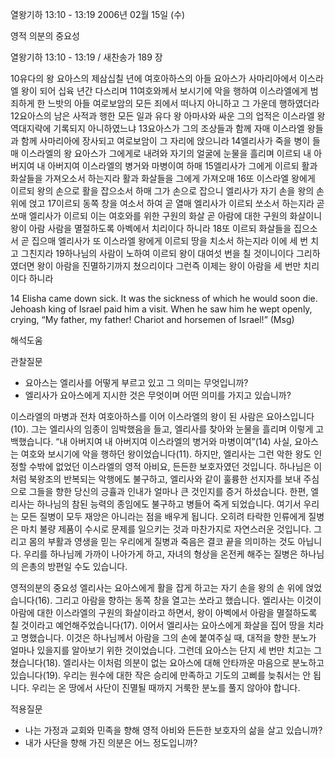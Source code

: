 열왕기하 13:10 - 13:19 
2006년 02월 15일 (수)

영적 의분의 중요성



열왕기하 13:10 - 13:19 / 새찬송가 189 장


10유다의 왕 요아스의 제삼십칠 년에 여호아하스의 아들 요아스가 사마리아에서 이스라엘 왕이 되어 십육 년간 다스리며 11여호와께서 보시기에 악을 행하여 이스라엘에게 범죄하게 한 느밧의 아들 여로보암의 모든 죄에서 떠나지 아니하고 그 가운데 행하였더라 12요아스의 남은 사적과 행한 모든 일과 유다 왕 아마샤와 싸운 그의 업적은 이스라엘 왕 역대지략에 기록되지 아니하였느냐 13요아스가 그의 조상들과 함께 자매 이스라엘 왕들과 함께 사마리아에 장사되고 여로보암이 그 자리에 앉으니라 14엘리사가 죽을 병이 들매 이스라엘의 왕 요아스가 그에게로 내려와 자기의 얼굴에 눈물을 흘리며 이르되 내 아버지여 내 아버지여 이스라엘의 병거와 마병이여 하매 15엘리사가 그에게 이르되 활과 화살들을 가져오소서 하는지라 활과 화살들을 그에게 가져오매 16또 이스라엘 왕에게 이르되 왕의 손으로 활을 잡으소서 하매 그가 손으로 잡으니 엘리사가 자기 손을 왕의 손 위에 얹고 17이르되 동쪽 창을 여소서 하여 곧 열매 엘리사가 이르되 쏘소서 하는지라 곧 쏘매 엘리사가 이르되 이는 여호와를 위한 구원의 화살 곧 아람에 대한 구원의 화살이니 왕이 아람 사람을 멸절하도록 아벡에서 치리이다 하니라 18또 이르되 화살들을 집으소서 곧 집으매 엘리사가 또 이스라엘 왕에게 이르되 땅을 치소서 하는지라 이에 세 번 치고 그친지라 19하나님의 사람이 노하여 이르되 왕이 대여섯 번을 칠 것이니이다 그리하였더면 왕이 아람을 진멸하기까지 쳤으리이다 그런즉 이제는 왕이 아람을 세 번만 치리이다 하니라 

14 Elisha came down sick. It was the sickness of which he would soon die. Jehoash king of Israel paid him a visit. When he saw him he wept openly, crying, “My father, my father! Chariot and horsemen of Israel!” (Msg)

해석도움





관찰질문 
- 요아스는 엘리사를 어떻게 부르고 있고 그 의미는 무엇입니까? 
- 엘리사가 요아스에게 지시한 것은 무엇이며 어떤 의미를 가지고 있습니까? 


이스라엘의 마병과 전차 
여호아하스를 이어 이스라엘의 왕이 된 사람은 요아스입니다(10). 그는 엘리사의 임종이 임박했음을 들고, 엘리사를 찾아와 눈물을 흘리며 이렇게 고백했습니다. “내 아버지여 내 아버지여 이스라엘의 병거와 마병이여”(14) 사실, 요아스는 여호와 보시기에 악을 행하던 왕이었습니다(11). 하지만, 엘리사는 그런 악한 왕도 인정할 수밖에 없었던 이스라엘의 영적 아비요, 든든한 보호자였던 것입니다. 하나님은 이처럼 북왕조의 반복되는 악행에도 불구하고, 엘리사와 같이 훌륭한 선지자를 보내 주심으로 그들을 향한 당신의 긍휼과 인내가 얼마나 큰 것인지를 증거 하셨습니다. 한편, 엘리사는 하나님의 참된 능력의 종임에도 불구하고 병들어 죽게 되었습니다. 여기서 우리는 모든 질병이 모두 재앙은 아니라는 점을 배우게 됩니다. 오히려 타락한 인류에게 질병은 마치 불량 제품이 수시로 문제를 일으키는 것과 마찬가지로 자연스러운 것입니다. 그리고 몸의 부활과 영생을 믿는 우리에게 질병과 죽음은 결코 끝을 의미하는 것도 아닙니다. 우리를 하나님께 가까이 나아가게 하고, 자녀의 형상을 온전케 해주는 질병은 하나님의 은총의 방편일 수도 있습니다. 

영적의분의 중요성 
엘리사는 요아스에게 활을 잡게 하고는 자기 손을 왕의 손 위에 얹었습니다(16). 그리고 아람을 향하는 동쪽 창을 열고는 쏘라고 했습니다. 엘리사는 이것이 아람에 대한 이스라엘의 구원의 화살이라고 하면서, 왕이 아벡에서 아람을 멸절하도록 칠 것이라고 예언해주었습니다(17). 이어서 엘리사는 요아스에게 화살을 집어 땅을 치라고 명했습니다. 이것은 하나님께서 아람을 그의 손에 붙여주실 때, 대적을 향한 분노가 얼마나 있을지를 알아보기 위한 것이었습니다. 그런데 요아스는 단지 세 번만 치고는 그쳤습니다(18). 엘리사는 이처럼 의분이 없는 요아스에 대해 안타까운 마음으로 분노하고 있습니다(19). 우리는 원수에 대한 작은 승리에 만족하고 기도의 고삐를 늦춰서는 안 됩니다. 우리는 온 땅에서 사단이 진멸될 때까지 거룩한 분노를 풀지 않아야 합니다. 


적용질문 
- 나는 가정과 교회와 민족을 향해 영적 아비와 든든한 보호자의 삶을 살고 있습니까? 
- 내가 사단을 향해 가진 의분은 어느 정도입니까?